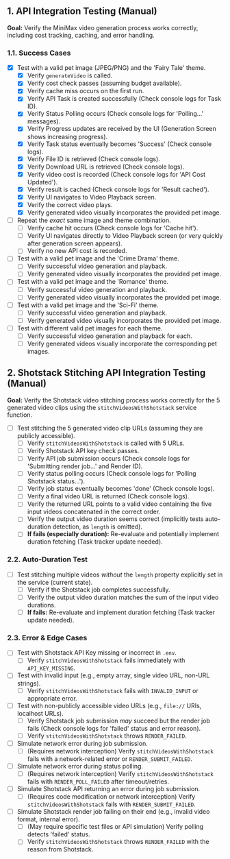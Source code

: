 ## 1. API Integration Testing (Manual)

**Goal:** Verify the MiniMax video generation process works correctly, including cost tracking, caching, and error handling.

### 1.1. Success Cases

- [x] Test with a valid pet image (JPEG/PNG) and the 'Fairy Tale' theme.
    - [x] Verify `generateVideo` is called.
    - [x] Verify cost check passes (assuming budget available).
    - [x] Verify cache miss occurs on the first run.
    - [x] Verify API Task is created successfully (Check console logs for Task ID).
    - [x] Verify Status Polling occurs (Check console logs for 'Polling...' messages).
    - [x] Verify Progress updates are received by the UI (Generation Screen shows increasing progress).
    - [x] Verify Task status eventually becomes 'Success' (Check console logs).
    - [x] Verify File ID is retrieved (Check console logs).
    - [x] Verify Download URL is retrieved (Check console logs).
    - [x] Verify video cost is recorded (Check console logs for 'API Cost Updated').
    - [x] Verify result is cached (Check console logs for 'Result cached').
    - [x] Verify UI navigates to Video Playback screen.
    - [x] Verify the correct video plays.
    - [x] Verify generated video visually incorporates the provided pet image.
- [ ] Repeat the *exact* same image and theme combination.
    - [ ] Verify cache hit occurs (Check console logs for 'Cache hit').
    - [ ] Verify UI navigates directly to Video Playback screen (or very quickly after generation screen appears).
    - [ ] Verify no new API cost is recorded.
- [ ] Test with a valid pet image and the 'Crime Drama' theme.
    - [ ] Verify successful video generation and playback.
    - [ ] Verify generated video visually incorporates the provided pet image.
- [ ] Test with a valid pet image and the 'Romance' theme.
    - [ ] Verify successful video generation and playback.
    - [ ] Verify generated video visually incorporates the provided pet image.
- [ ] Test with a valid pet image and the 'Sci-Fi' theme.
    - [ ] Verify successful video generation and playback.
    - [ ] Verify generated video visually incorporates the provided pet image.
- [ ] Test with different valid pet images for each theme.
    - [ ] Verify successful video generation and playback for each.
    - [ ] Verify generated videos visually incorporate the corresponding pet images.

## 2. Shotstack Stitching API Integration Testing (Manual)

**Goal:** Verify the Shotstack video stitching process works correctly for the 5 generated video clips using the `stitchVideosWithShotstack` service function.

- [ ] Test stitching the 5 generated video clip URLs (assuming they are publicly accessible).
    - [ ] Verify `stitchVideosWithShotstack` is called with 5 URLs.
    - [ ] Verify Shotstack API key check passes.
    - [ ] Verify API job submission occurs (Check console logs for 'Submitting render job...' and Render ID).
    - [ ] Verify status polling occurs (Check console logs for 'Polling Shotstack status...').
    - [ ] Verify job status eventually becomes 'done' (Check console logs).
    - [ ] Verify a final video URL is returned (Check console logs).
    - [ ] Verify the returned URL points to a valid video containing the five input videos concatenated in the correct order.
    - [ ] Verify the output video duration seems correct (implicitly tests auto-duration detection, as `length` is omitted).
    - [ ] **If fails (especially duration):** Re-evaluate and potentially implement duration fetching (Task tracker update needed).

### 2.2. Auto-Duration Test

- [ ] Test stitching multiple videos *without* the `length` property explicitly set in the service (current state).
    - [ ] Verify if the Shotstack job completes successfully.
    - [ ] Verify the output video duration matches the sum of the input video durations.
    - [ ] **If fails:** Re-evaluate and implement duration fetching (Task tracker update needed).

### 2.3. Error & Edge Cases

- [ ] Test with Shotstack API Key missing or incorrect in `.env`.
    - [ ] Verify `stitchVideosWithShotstack` fails immediately with `API_KEY_MISSING`.
- [ ] Test with invalid input (e.g., empty array, single video URL, non-URL strings).
    - [ ] Verify `stitchVideosWithShotstack` fails with `INVALID_INPUT` or appropriate error.
- [ ] Test with non-publicly accessible video URLs (e.g., `file://` URIs, localhost URLs).
    - [ ] Verify Shotstack job submission *may* succeed but the render job fails (Check console logs for 'failed' status and error reason).
    - [ ] Verify `stitchVideosWithShotstack` throws `RENDER_FAILED`.
- [ ] Simulate network error during job submission.
    - [ ] (Requires network interception) Verify `stitchVideosWithShotstack` fails with a network-related error or `RENDER_SUBMIT_FAILED`.
- [ ] Simulate network error during status polling.
    - [ ] (Requires network interception) Verify `stitchVideosWithShotstack` fails with `RENDER_POLL_FAILED` after timeout/retries.
- [ ] Simulate Shotstack API returning an error during job submission.
    - [ ] (Requires code modification or network interception) Verify `stitchVideosWithShotstack` fails with `RENDER_SUBMIT_FAILED`.
- [ ] Simulate Shotstack render job failing on their end (e.g., invalid video format, internal error).
    - [ ] (May require specific test files or API simulation) Verify polling detects 'failed' status.
    - [ ] Verify `stitchVideosWithShotstack` throws `RENDER_FAILED` with the reason from Shotstack. 